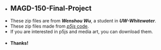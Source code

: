 * ## MAGD-150-Final-Project
* These zip files are from **_Wenshou Wu_**, a student in **_UW-Whitewater_**.
* These zip files made from [_p5js_ code](https://p5js.org/).
* If you are interested in p5js and media art, you can download them.
* #### Thanks!
